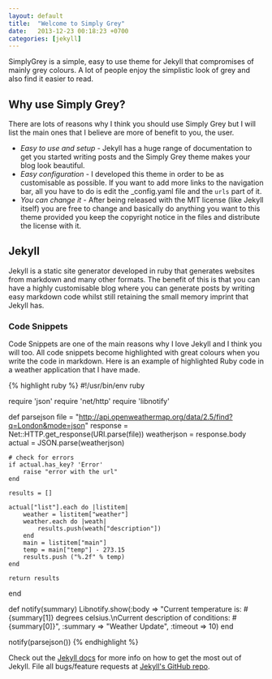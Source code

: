 ```yaml
---
layout: default
title:  "Welcome to Simply Grey"
date:   2013-12-23 00:18:23 +0700
categories: [jekyll]
---
```

SimplyGrey is a simple, easy to use theme for Jekyll that compromises of mainly grey colours. A lot of people enjoy the simplistic look of grey and also find it easier to read.

## Why use Simply Grey?
There are lots of reasons why I think you should use Simply Grey but I will list the main ones that I believe are more of benefit to you, the user.

+	<em>Easy to use and setup</em> - Jekyll has a huge range of documentation to get you started writing posts and the Simply Grey theme makes your blog look beautiful.
+	<em>Easy configuration</em> - I developed this theme in order to be as customisable as possible. If you want to add more links to the navigation bar, all you have to do is edit the _config.yaml file and the `urls` part of it.
+	<em>You can change it</em> - After being released with the MIT license (like Jekyll itself) you are free to change and basically do anything you want to this theme provided you keep the copyright notice in the files and distribute the license with it. 

## Jekyll
Jekyll is a static site generator developed in ruby that generates websites from markdown and many other formats. The benefit of this is that you can have a highly customisable blog where you can generate posts by writing easy markdown code whilst still retaining the small memory imprint that Jekyll has. 

### Code Snippets
Code Snippets are one of the main reasons why I love Jekyll and I think you will too. All code snippets become highlighted with great colours when you write the code in markdown. Here is an example of highlighted Ruby code in a weather application that I have made.

{% highlight ruby %}
#!/usr/bin/env ruby

require 'json'
require 'net/http'
require 'libnotify'

def parsejson
    file = "http://api.openweathermap.org/data/2.5/find?q=London&mode=json"
    response = Net::HTTP.get_response(URI.parse(file))
    weatherjson = response.body
    actual = JSON.parse(weatherjson)

    # check for errors
    if actual.has_key? 'Error'
        raise "error with the url"
    end

    results = []

    actual["list"].each do |listitem|
        weather = listitem["weather"]
        weather.each do |weath|
            results.push(weath["description"])
        end
        main = listitem["main"]
        temp = main["temp"] - 273.15
        results.push ("%.2f" % temp)
    end

    return results
end

def notify(summary)
    Libnotify.show(:body => "Current temperature is: #{summary[1]} degrees celsius.\nCurrent description of conditions: #{summary[0]}", :summary => "Weather Update", :timeout => 10)
end

notify(parsejson())
{% endhighlight %}

Check out the [Jekyll docs][jekyll] for more info on how to get the most out of Jekyll. File all bugs/feature requests at [Jekyll's GitHub repo][jekyll-gh].

[jekyll-gh]: https://github.com/mojombo/jekyll
[jekyll]:    http://jekyllrb.com
